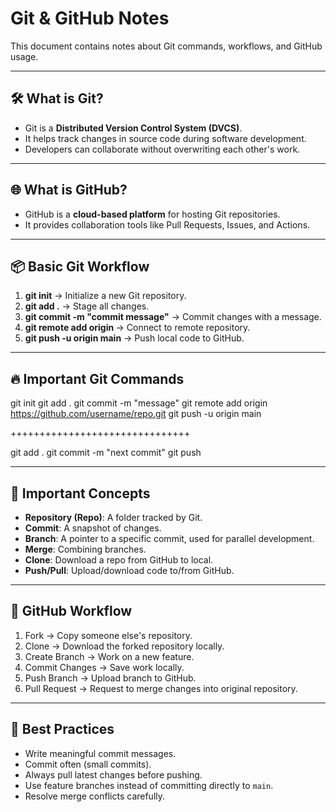 # Git & GitHub Notes

This document contains notes about Git commands, workflows, and GitHub usage.

---

## 🛠 What is Git?

- Git is a **Distributed Version Control System (DVCS)**.
- It helps track changes in source code during software development.
- Developers can collaborate without overwriting each other's work.

---

## 🌐 What is GitHub?

- GitHub is a **cloud-based platform** for hosting Git repositories.
- It provides collaboration tools like Pull Requests, Issues, and Actions.

---

## 📦 Basic Git Workflow

1. **git init** → Initialize a new Git repository.
2. **git add .** → Stage all changes.
3. **git commit -m "commit message"** → Commit changes with a message.
4. **git remote add origin <repo-URL>** → Connect to remote repository.
5. **git push -u origin main** → Push local code to GitHub.

---

## 🔥 Important Git Commands


git init
git add .
git commit -m "message"
git remote add origin https://github.com/username/repo.git
git push -u origin main

+++++++++++++++++++++++++++++++

git add .
git commit -m "next commit"
git push



---

## 🧠 Important Concepts

- **Repository (Repo)**: A folder tracked by Git.
- **Commit**: A snapshot of changes.
- **Branch**: A pointer to a specific commit, used for parallel development.
- **Merge**: Combining branches.
- **Clone**: Download a repo from GitHub to local.
- **Push/Pull**: Upload/download code to/from GitHub.

---

## 🧩 GitHub Workflow

1. Fork → Copy someone else's repository.
2. Clone → Download the forked repository locally.
3. Create Branch → Work on a new feature.
4. Commit Changes → Save work locally.
5. Push Branch → Upload branch to GitHub.
6. Pull Request → Request to merge changes into original repository.

---

## 🎯 Best Practices

- Write meaningful commit messages.
- Commit often (small commits).
- Always pull latest changes before pushing.
- Use feature branches instead of committing directly to `main`.
- Resolve merge conflicts carefully.


